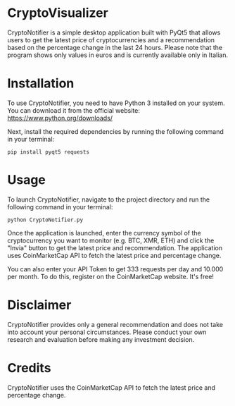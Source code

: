 # CryptoVisualizer

CryptoNotifier is a simple desktop application built with PyQt5 that allows users to get the latest price of cryptocurrencies and a recommendation based on the percentage change in the last 24 hours. Please note that the program shows only values in euros and is currently available only in Italian.

# Installation

To use CryptoNotifier, you need to have Python 3 installed on your system. You can download it from the official website: https://www.python.org/downloads/

Next, install the required dependencies by running the following command in your terminal:

`pip install pyqt5 requests`

# Usage

To launch CryptoNotifier, navigate to the project directory and run the following command in your terminal:

`python CryptoNotifier.py`

Once the application is launched, enter the currency symbol of the cryptocurrency you want to monitor (e.g. BTC, XMR, ETH) and click the "Invia" button to get the latest price and recommendation. The application uses CoinMarketCap API to fetch the latest price and percentage change.

You can also enter your API Token to get 333 requests per day and 10.000 per month. To do this, register on the CoinMarketCap website. It's free!

# Disclaimer

CryptoNotifier provides only a general recommendation and does not take into account your personal circumstances. Please conduct your own research and evaluation before making any investment decision.

# Credits

CryptoNotifier uses the CoinMarketCap API to fetch the latest price and percentage change.
